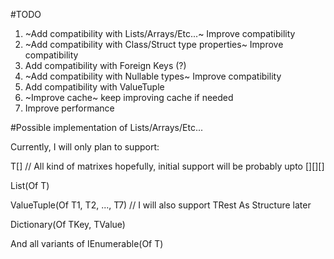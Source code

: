 #TODO

1) ~Add compatibility with Lists/Arrays/Etc...~ Improve compatibility
2) ~Add compatibility with Class/Struct type properties~ Improve compatibility
3) Add compatibility with Foreign Keys (?)
4) ~Add compatibility with Nullable types~ Improve compatibility
5) Add compatibility with ValueTuple
6) ~Improve cache~ keep improving cache if needed
7) Improve performance

#Possible implementation of Lists/Arrays/Etc...

Currently, I will only plan to support:

T[] // All kind of matrixes hopefully, initial support will be probably upto [][][]

List(Of T)

ValueTuple(Of T1, T2, ..., T7) // I will also support TRest As Structure later

Dictionary(Of TKey, TValue)

And all variants of IEnumerable(Of T)
